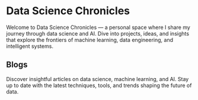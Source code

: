 # Data Science Chronicles

Welcome to Data Science Chronicles — a personal space where I share my journey through data science and AI. Dive into projects, ideas, and insights that explore the frontiers of machine learning, data engineering, and intelligent systems.

## Blogs
Discover insightful articles on data science, machine learning, and AI. Stay up to date with the latest techniques, tools, and trends shaping the future of data.
